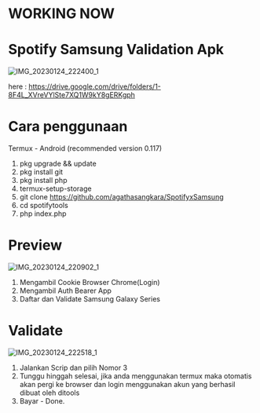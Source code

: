 # WORKING NOW

# Spotify Samsung Validation Apk
![IMG_20230124_222400_1](https://user-images.githubusercontent.com/115182304/214334875-bc95ac66-814e-40d4-b0e6-468bcc271208.jpg)

here : https://drive.google.com/drive/folders/1-8F4L_XVreVYlSte7XQ1W9kY8gERKgph



# Cara penggunaan

Termux - Android (recommended version 0.117)

1. pkg upgrade && update
2. pkg install git
3. pkg install php
4. termux-setup-storage
5. git clone https://github.com/agathasangkara/SpotifyxSamsung
6. cd spotifytools
7. php index.php

# Preview
![IMG_20230124_220902_1](https://user-images.githubusercontent.com/115182304/214331697-c6d57f64-5045-4b2d-9fcb-58ff830adaa9.jpg)

1. Mengambil Cookie Browser Chrome(Login)
2. Mengambil Auth Bearer App
3. Daftar dan Validate Samsung Galaxy Series

# Validate
![IMG_20230124_222518_1](https://user-images.githubusercontent.com/115182304/214335191-b7e38295-6bbe-4bdb-a39a-d45442d4758a.jpg)

1. Jalankan Scrip dan pilih Nomor 3
2. Tunggu hinggah selesai, jika anda menggunakan termux maka otomatis akan pergi ke browser dan login menggunakan akun yang berhasil dibuat oleh ditools
3. Bayar - Done.
